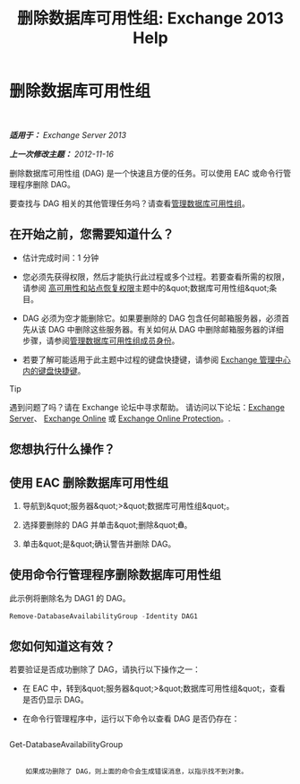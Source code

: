 ﻿---
title: '删除数据库可用性组: Exchange 2013 Help'
TOCTitle: 删除数据库可用性组
ms:assetid: 071296e9-31b0-40f4-9a02-177d97486ebd
ms:mtpsurl: https://technet.microsoft.com/zh-cn/library/Dd335069(v=EXCHG.150)
ms:contentKeyID: 50489872
ms.date: 05/21/2018
mtps_version: v=EXCHG.150
ms.translationtype: MT
---

# 删除数据库可用性组

 

_**适用于：** Exchange Server 2013_

_**上一次修改主题：** 2012-11-16_

删除数据库可用性组 (DAG) 是一个快速且方便的任务。可以使用 EAC 或命令行管理程序删除 DAG。

要查找与 DAG 相关的其他管理任务吗？请查看[管理数据库可用性组](managing-database-availability-groups-exchange-2013-help.md)。

## 在开始之前，您需要知道什么？

  - 估计完成时间：1 分钟

  - 您必须先获得权限，然后才能执行此过程或多个过程。若要查看所需的权限，请参阅 [高可用性和站点恢复权限](high-availability-and-site-resilience-permissions-exchange-2013-help.md)主题中的\&quot;数据库可用性组\&quot;条目。

  - DAG 必须为空才能删除它。如果要删除的 DAG 包含任何邮箱服务器，必须首先从该 DAG 中删除这些服务器。有关如何从 DAG 中删除邮箱服务器的详细步骤，请参阅[管理数据库可用性组成员身份](manage-database-availability-group-membership-exchange-2013-help.md)。

  - 若要了解可能适用于此主题中过程的键盘快捷键，请参阅 [Exchange 管理中心内的键盘快捷键](keyboard-shortcuts-in-the-exchange-admin-center-exchange-online-protection-help.md)。

> [!TIP]  
> 遇到问题了吗？请在 Exchange 论坛中寻求帮助。 请访问以下论坛：<a href="https://go.microsoft.com/fwlink/p/?linkid=60612">Exchange Server</a>、 <a href="https://go.microsoft.com/fwlink/p/?linkid=267542">Exchange Online</a> 或 <a href="https://go.microsoft.com/fwlink/p/?linkid=285351">Exchange Online Protection</a>。.


## 您想执行什么操作？

## 使用 EAC 删除数据库可用性组

1.  导航到\&quot;服务器\&quot;\>\&quot;数据库可用性组\&quot;。

2.  选择要删除的 DAG 并单击\&quot;删除\&quot;![删除图标](images/JJ657511.14f639f6-61e8-4418-bbfb-0db14de9d2f5(EXCHG.150).gif "删除图标")。

3.  单击\&quot;是\&quot;确认警告并删除 DAG。

## 使用命令行管理程序删除数据库可用性组

此示例将删除名为 DAG1 的 DAG。

```powershell
Remove-DatabaseAvailabilityGroup -Identity DAG1
```

## 您如何知道这有效？

若要验证是否成功删除了 DAG，请执行以下操作之一：

  - 在 EAC 中，转到\&quot;服务器\&quot;\>\&quot;数据库可用性组\&quot;，查看是否仍显示 DAG。

  - 在命令行管理程序中，运行以下命令以查看 DAG 是否仍存在：
    
    ```powershell
Get-DatabaseAvailabilityGroup <DAGName>
```
    
    如果成功删除了 DAG，则上面的命令会生成错误消息，以指示找不到对象。

